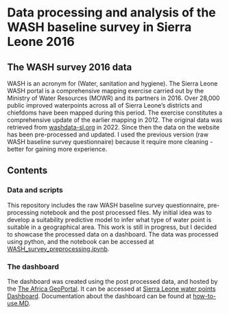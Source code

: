 # Data processing and analysis of the WASH baseline survey in Sierra Leone 2016

## The WASH survey 2016 data
WASH is an acronym for (Water, sanitation and hygiene). The Sierra Leone WASH portal is a comprehensive mapping exercise carried out by the Ministry of Water Resources (MOWR) and its partners in 2016. Over 28,000 public improved waterpoints across all of Sierra Leone’s districts and chiefdoms have been mapped during this period. The exercise constitutes a comprehensive update of the earlier mapping in 2012.
The original data was retrieved from [washdata-sl.org](https://washdata-sl.org/wash-data/) in 2022. Since then the data on the website has been pre-processed and updated. I used the previous version (raw WASH baseline survey questionnaire) because it require more cleaning - better for gaining more experience.

## Contents
### Data and scripts
This repository includes the raw WASH baseline survey questionnaire,  pre-processing notebook and the post processed files. My initial idea was to develop a suitability predictive model to infer what type of water point is suitable in a geographical area. This work is still in progress, but I decided to showcase the processed data on a dashboard.
The data was processed using python, and the notebook can be accessed at [WASH_survey_preprocessing.ipynb](https://github.com/Madaar49/WASH-survey-Data-Analysis-needs-assessment-/blob/main/WASH_survey_preprocessing.ipynb).

### The dashboard
The dashboard was created using the post processed data, and hosted by the [The Africa GeoPortal](https://www.africageoportal.com). It can be accessed at [Sierra Leone water points Dashboard](https://africageoportal.maps.arcgis.com/apps/dashboards/912c78bb3e644e31a9976f847a4fd51a). Documentation about the dashboard can be found at [how-to-use.MD](https://github.com/Madaar49/WASH-survey-Data-Analysis-needs-assessment-/blob/main/how-to-use.md).
